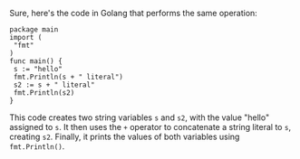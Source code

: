 Sure, here's the code in Golang that performs the same operation:
```
package main
import (
 "fmt"
)
func main() {
 s := "hello"
 fmt.Println(s + " literal")
 s2 := s + " literal"
 fmt.Println(s2)
}
```
This code creates two string variables `s` and `s2`, with the value "hello" assigned to `s`. It then uses the `+` operator to concatenate a string literal to `s`, creating `s2`. Finally, it prints the values of both variables using `fmt.Println()`.

